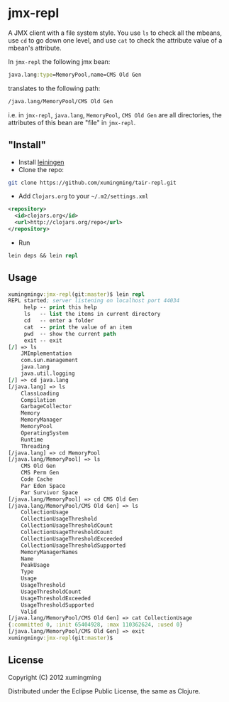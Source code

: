 # jmx-repl

A JMX client with a file system style. You use `ls` to check all the mbeans, use `cd` to go down one level, and use `cat` to check the attribute value of a mbean's attribute.

In `jmx-repl` the following jmx bean:

```clojure
java.lang:type=MemoryPool,name=CMS Old Gen
```

translates to the following path:

```clojure
/java.lang/MemoryPool/CMS Old Gen
```
i.e. in `jmx-repl`, `java.lang`, `MemoryPool`, `CMS Old Gen` are all directories, the attributes of this bean are "file" in `jmx-repl`.

## "Install"

* Install [leiningen](https://github.com/technomancy/leiningen)
* Clone the repo: 

``` bash
git clone https://github.com/xumingming/tair-repl.git
```

* Add `Clojars.org` to your `~/.m2/settings.xml`

``` xml
<repository>
  <id>clojars.org</id>
  <url>http://clojars.org/repo</url>
</repository>
```

* Run

``` clojure
lein deps && lein repl
``` 

## Usage

```clojure
xumingmingv:jmx-repl(git:master)$ lein repl
REPL started; server listening on localhost port 44034
	 help -- print this help
	 ls   -- list the items in current directory
	 cd   -- enter a folder
	 cat  -- print the value of an item
	 pwd  -- show the current path
	 exit -- exit
[/] => ls
	JMImplementation
	com.sun.management
	java.lang
	java.util.logging
[/] => cd java.lang
[/java.lang] => ls
	ClassLoading
	Compilation
	GarbageCollector
	Memory
	MemoryManager
	MemoryPool
	OperatingSystem
	Runtime
	Threading
[/java.lang] => cd MemoryPool
[/java.lang/MemoryPool] => ls
	CMS Old Gen
	CMS Perm Gen
	Code Cache
	Par Eden Space
	Par Survivor Space
[/java.lang/MemoryPool] => cd CMS Old Gen
[/java.lang/MemoryPool/CMS Old Gen] => ls
	CollectionUsage
	CollectionUsageThreshold
	CollectionUsageThresholdCount
	CollectionUsageThresholdCount
	CollectionUsageThresholdExceeded
	CollectionUsageThresholdSupported
	MemoryManagerNames
	Name
	PeakUsage
	Type
	Usage
	UsageThreshold
	UsageThresholdCount
	UsageThresholdExceeded
	UsageThresholdSupported
	Valid
[/java.lang/MemoryPool/CMS Old Gen] => cat CollectionUsage
{:committed 0, :init 65404928, :max 110362624, :used 0}
[/java.lang/MemoryPool/CMS Old Gen] => exit
xumingmingv:jmx-repl(git:master)$
```

## License

Copyright (C) 2012 xumingming

Distributed under the Eclipse Public License, the same as Clojure.
